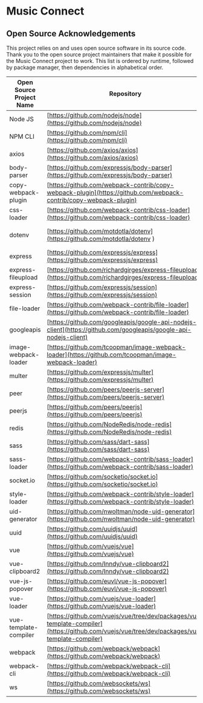 # Music Connect
## Open Source Acknowledgements

This project relies on and uses open source software in its source code.  Thank you to the open source project maintainers that make it possible for the
Music Connect project to work.  This list is ordered by runtime, followed by package manager, then dependencies in alphabetical order.

| Open Source Project Name | Repository | License |
| ------------------------ | ---------- | ------- |
| Node JS | [https://github.com/nodejs/node](https://github.com/nodejs/node) | [MIT](https://github.com/nodejs/node/blob/master/LICENSE) |
| NPM CLI | [https://github.com/npm/cli](https://github.com/npm/cli) | [Artistic 2.0](https://github.com/npm/cli/blob/latest/LICENSE) |
| axios | [https://github.com/axios/axios](https://github.com/axios/axios) | [MIT](https://github.com/axios/axios/blob/master/LICENSE) |
| body-parser | [https://github.com/expressjs/body-parser](https://github.com/expressjs/body-parser) | [MIT](https://github.com/expressjs/body-parser/blob/master/LICENSE) |
| copy-webpack-plugin | [https://github.com/webpack-contrib/copy-webpack-plugin](https://github.com/webpack-contrib/copy-webpack-plugin) | [MIT](https://github.com/webpack-contrib/copy-webpack-plugin/blob/master/LICENSE) |
| css-loader | [https://github.com/webpack-contrib/css-loader](https://github.com/webpack-contrib/css-loader) | [MIT](https://github.com/webpack-contrib/css-loader/blob/master/LICENSE) |
| dotenv | [https://github.com/motdotla/dotenv](https://github.com/motdotla/dotenv ) | [BSD 2-Clause "Simplified"](https://github.com/motdotla/dotenv/blob/master/LICENSE) |
| express | [https://github.com/expressjs/express](https://github.com/expressjs/express) | [MIT](https://github.com/expressjs/express/blob/master/LICENSE) |
| express-fileupload | [https://github.com/richardgirges/express-fileupload](https://github.com/richardgirges/express-fileupload) | [MIT](https://github.com/richardgirges/express-fileupload/blob/master/LICENSE) |
| express-session | [https://github.com/expressjs/session](https://github.com/expressjs/session) | [MIT](https://github.com/expressjs/session/blob/master/LICENSE) |
| file-loader | [https://github.com/webpack-contrib/file-loader](https://github.com/webpack-contrib/file-loader) | [MIT](https://github.com/webpack-contrib/file-loader/blob/master/LICENSE) |
| googleapis | [https://github.com/googleapis/google-api-nodejs-client](https://github.com/googleapis/google-api-nodejs-client) | [Apache 2.0](https://github.com/googleapis/google-api-nodejs-client/blob/master/LICENSE) |
| image-webpack-loader | [https://github.com/tcoopman/image-webpack-loader](https://github.com/tcoopman/image-webpack-loader) | [MIT](https://github.com/tcoopman/image-webpack-loader/blob/master/LICENSE) |
| multer | [https://github.com/expressjs/multer](https://github.com/expressjs/multer) | [MIT](https://github.com/expressjs/multer/blob/master/LICENSE) |
| peer | [https://github.com/peers/peerjs-server](https://github.com/peers/peerjs-server) | [MIT](https://github.com/peers/peerjs/blob/master/LICENSE) |
| peerjs | [https://github.com/peers/peerjs](https://github.com/peers/peerjs) | [MIT](https://github.com/peers/peerjs/blob/master/LICENSE) |
| redis | [https://github.com/NodeRedis/node-redis](https://github.com/NodeRedis/node-redis) | [MIT](https://github.com/NodeRedis/node-redis/blob/master/LICENSE) |
| sass | [https://github.com/sass/dart-sass](https://github.com/sass/dart-sass) | [MIT](https://github.com/sass/dart-sass/blob/master/LICENSE) |
| sass-loader | [https://github.com/webpack-contrib/sass-loader](https://github.com/webpack-contrib/sass-loader) | [MIT](https://github.com/webpack-contrib/sass-loader/blob/master/LICENSE) |
| socket.io | [https://github.com/socketio/socket.io](https://github.com/socketio/socket.io) | [MIT](https://github.com/socketio/socket.io/blob/master/LICENSE) |
| style-loader | [https://github.com/webpack-contrib/style-loader](https://github.com/webpack-contrib/style-loader) | [MIT](https://github.com/webpack-contrib/style-loader/blob/master/LICENSE) |
| uid-generator | [https://github.com/nwoltman/node-uid-generator](https://github.com/nwoltman/node-uid-generator) | [MIT](https://github.com/nwoltman/node-uid-generator/blob/master/LICENSE.txt) |
| uuid | [https://github.com/uuidjs/uuid](https://github.com/uuidjs/uuid) | [MIT](https://github.com/uuidjs/uuid/blob/master/LICENSE.md) |
| vue | [https://github.com/vuejs/vue](https://github.com/vuejs/vue) | [MIT](https://github.com/vuejs/vue/blob/dev/LICENSE) |
| vue-clipboard2 | [https://github.com/Inndy/vue-clipboard2](https://github.com/Inndy/vue-clipboard2) | [MIT](https://github.com/Inndy/vue-clipboard2/blob/master/LICENSE) |
| vue-js-popover | [https://github.com/euvl/vue-js-popover](https://github.com/euvl/vue-js-popover) | [MIT](https://github.com/euvl/vue-js-popover/blob/master/LICENSE) |
| vue-loader | [https://github.com/vuejs/vue-loader](https://github.com/vuejs/vue-loader) | [MIT](https://github.com/vuejs/vue-loader/blob/master/LICENSE) |
| vue-template-compiler | [https://github.com/vuejs/vue/tree/dev/packages/vue-template-compiler](https://github.com/vuejs/vue/tree/dev/packages/vue-template-compiler) | [MIT](https://github.com/vuejs/vue/blob/dev/LICENSE) |
| webpack | [https://github.com/webpack/webpack](https://github.com/webpack/webpack) | [MIT](https://github.com/webpack/webpack/blob/master/LICENSE) |
| webpack-cli | [https://github.com/webpack/webpack-cli](https://github.com/webpack/webpack-cli) | [MIT](https://github.com/webpack/webpack-cli/blob/master/LICENSE) |
| ws | [https://github.com/websockets/ws](https://github.com/websockets/ws) | [MIT](https://github.com/websockets/ws/blob/master/LICENSE) |
